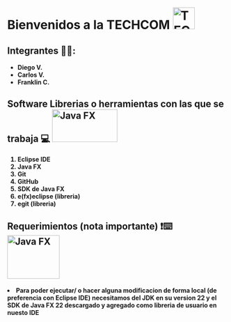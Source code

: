 <h1><b>Bienvenidos a la TECHCOM  </b><img src="https://github.com/user-attachments/assets/0f46b5a5-010d-40fb-8b48-7ac536d0850d" alt="TECHCOM" width="50" height="50">
</h1>
 <h2><b>Integrantes 🧑‍💻:</b></h2>
 <ul>
  <b>
  <li>Diego V.</li>
  <li>Carlos V.</li>
  <li>Franklin C.</li></b>
 </ul>
 <h2><b>Software Librerias o herramientas con las que se trabaja 💻</b> <img src="https://upload.wikimedia.org/wikipedia/en/c/cc/JavaFX_Logo.png" alt="Java FX" width="150" height="75">
</h2>
 <ol> 
           <b>
           <li>Eclipse IDE</li>
           <li>Java FX</li>
           <li>Git</li>
           <li>GitHub</li>
           <li>SDK de Java FX</li>
           <li>e(fx)eclipse (libreria)</li>
           <li>egit (libreria)</li></b>
 </ol>
<b><h2>Requerimientos (nota importante) ❗⌨️ <img src="https://miro.medium.com/v2/resize:fit:540/1*nNTk-j2uaKhxyj3GXsYNdg.png" alt="Java FX" width="120" height="100"></h2>
<li>Para poder ejecutar/ o hacer alguna modificacion de forma local (de preferencia con Eclipse IDE) necesitamos del JDK en su version 22 y el SDK de Java FX 22 descargado y agregado como libreria de usuario en nuesto IDE</li>
</b>
